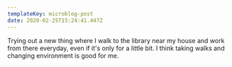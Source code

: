 ```yaml
---
templateKey: microblog-post
date: 2020-02-25T15:24:41.447Z
---
```


Trying out a new thing where I walk to the library near my house and work from there everyday, even if it's only for a little bit. I think taking walks and changing environment is good for me.
